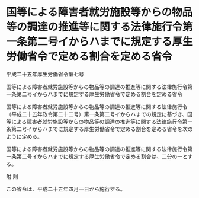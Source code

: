 # 国等による障害者就労施設等からの物品等の調達の推進等に関する法律施行令第一条第二号イからハまでに規定する厚生労働省令で定める割合を定める省令

平成二十五年厚生労働省令第七号

国等による障害者就労施設等からの物品等の調達の推進等に関する法律施行令第一条第二号イからハまでに規定する厚生労働省令で定める割合を定める省令

国等による障害者就労施設等からの物品等の調達の推進等に関する法律施行令（平成二十五年政令第二十二号）第一条第二号イからハまでの規定に基づき、国等による障害者就労施設等からの物品等の調達の推進等に関する法律施行令第一条第二号イからハまでに規定する厚生労働省令で定める割合を定める省令を次のように定める。

国等による障害者就労施設等からの物品等の調達の推進等に関する法律施行令第一条第二号イからハまでに規定する厚生労働省令で定める割合は、二分の一とする。

附 則

この省令は、平成二十五年四月一日から施行する。
